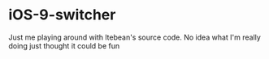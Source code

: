 # iOS-9-switcher
Just me playing around with ltebean's source code. No idea what I'm really doing just thought it could be fun
